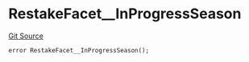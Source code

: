 # RestakeFacet__InProgressSeason
[Git Source](https://github.com/VaporFi/liquid-staking/blob/3b515db4cbed442e9d462b37141dae8e14c9c9d0/src/facets/RestakeFacet.sol)


```solidity
error RestakeFacet__InProgressSeason();
```

